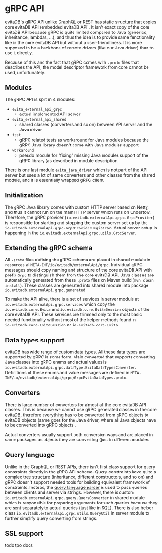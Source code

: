# gRPC API

evitaDB's gRPC API unlike GraphQL or REST has static structure that copies core evitaDB API (embedded evitaDB API).
It isn't exact copy of the core evitaDB API because gRPC is quite limited compared to Java (generics, inheritance, lambdas, ...),
and thus the idea is to provide same functionality like in the core evitaDB API but without a user-friendliness.
It is more supposed to be a backbone of remote drivers (like our Java driver) than to use it directly.

Because of this and the fact that gRPC comes with `.proto` files that describes the API, the model descriptor framework
from core cannot be used, unfortunately.

## Modules

The gRPC API is split in 4 modules:

- `evita_external_api_grpc`
  - actual implemented API server
- `evita_external_api_shared`
  - shared classes (converters and so on) between API server and the Java driver
- `test`
  - gRPC related tests as workaround for Java modules because the gRPC Java library doesn't come with Java modules support
- `workaround`
  - pseudo module for "fixing" missing Java modules support of the gRPC library (as described in module description)

There is one last module `evita_java_driver` which is not part of the API server but uses a lot of same converters and
other classes from the shared module, and it is essentially wrapped gRPC client.

## Initialization

The gRPC Java library comes with custom HTTP server based on Netty, and thus it cannot run on the main HTTP server which runs
on Undertow. Therefore, the gRPC provider (`io.evitadb.externalApi.grpc.GrpcProvider`) is responsible for starting and
stopping the custom server set up by the `io.evitadb.externalApi.grpc.GrpcProviderRegistrar`. Actual server setup
is happening in the `io.evitadb.externalApi.grpc.utils.GrpcServer`.

## Extending the gRPC schema

All `.proto` files defining the gRPC schema are placed in shared module in `resources` at `META-INF/io/evitadb/externalApi/grpc`.
Individual gRPC messages should copy naming and structure of the core evitaDB API with prefix `Grpc` to distinguish them
from the core evitaDB API.
Java classes are automatically generated from these `.proto` files on Maven build (`mvn clean install`). These classes
are generated into shared module into package `io.evitadb.externalApi.grpc.generated`

To make the API alive, there is a set of services in server module at `io.evitadb.externalApi.grpc.services` which
copy the `io.evitadb.core.Evita` and `io.evitadb.core.EvitaSession` objects of the core evitaDB API. These services
are trimmed only to the most basic needed functionality without most of the helper methods found in `io.evitadb.core.EvitaSession`
or `io.evitadb.core.Evita`.

## Data types support

evitaDB has wide range of custom data types. All these data types are supported by gRPC is some form.
Main converted that supports converting Java classes into gRPC enums and actual values is `io.evitadb.externalApi.grpc.dataType.EvitaDataTypesConverter`.
Definitions of these enums and value messages are defined in `META-INF/io/evitadb/externalApi/grpc/GrpcEvitaDataTypes.proto`.

## Converters

There is large number of converters for almost all the core evitaDB API classes. This is because we cannot use
gRPC generated classes in the core evitaDB, therefore everything has to be converted from gRPC objects to evitaDB
objects (same goes for the Java driver, where all Java objects have to be converted into gRPC objects).

Actual converters usually support both conversion ways and are placed in same packages as objects they are converting
(just in different module).

## Query language

Unlike in the GraphQL or REST APIs, there isn't first class support for query constraints directly in the gRPC API schema.
Query constraints have quite a complex tree structure (inheritance, different constructors, and so on) and gRPC
doesn't support needed tools for building equivalent framework of constraints. Instead, the [query language parser](../query/query_language_parser.md)
is used to pass queries between clients and server via strings. However, there is custom 
`io.evitadb.externalApi.grpc.query.QueryConverter` in shared module which is responsible for preparing arguments for such queries
because they are sent separately to actual queries (just like in SQL). There is also helper class
`io.evitadb.externalApi.grpc.utils.QueryUtil` in server module to further simplify query converting from strings.

## SSL support

todo tpo docs